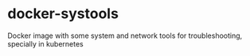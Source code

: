 # docker-systools
Docker image with some system and network tools for troubleshooting, specially in kubernetes
